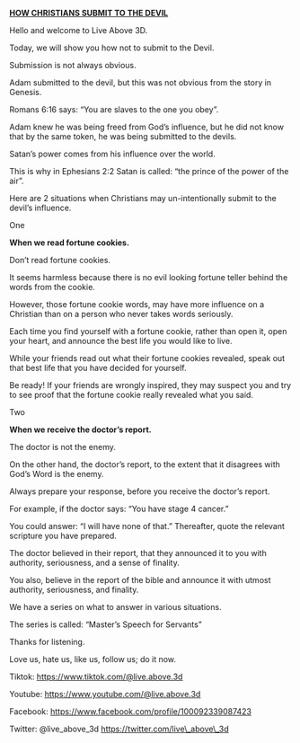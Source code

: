 **<u>HOW CHRISTIANS SUBMIT TO THE DEVIL</u>**

Hello and welcome to Live Above 3D.

Today, we will show you how not to submit to the Devil.

Submission is not always obvious.

Adam submitted to the devil, but this was not obvious from the story in
Genesis.

Romans 6:16 says: “You are slaves to the one you obey”.

Adam knew he was being freed from God’s influence, but he did not know
that by the same token, he was being submitted to the devils.

Satan’s power comes from his influence over the world.

This is why in Ephesians 2:2 Satan is called: “the prince of the power
of the air”.

Here are 2 situations when Christians may un-intentionally submit to the
devil’s influence.

One

**When we read fortune cookies.**

Don’t read fortune cookies.

It seems harmless because there is no evil looking fortune teller behind
the words from the cookie.

However, those fortune cookie words, may have more influence on a
Christian than on a person who never takes words seriously.

Each time you find yourself with a fortune cookie, rather than open it,
open your heart, and announce the best life you would like to live.

While your friends read out what their fortune cookies revealed, speak
out that best life that you have decided for yourself.

Be ready! If your friends are wrongly inspired, they may suspect you and
try to see proof that the fortune cookie really revealed what you said.

Two

**When we receive the doctor’s report.**

The doctor is not the enemy.

On the other hand, the doctor’s report, to the extent that it disagrees
with God’s Word is the enemy.

Always prepare your response, before you receive the doctor’s report.

For example, if the doctor says: “You have stage 4 cancer.”

You could answer: “I will have none of that.” Thereafter, quote the
relevant scripture you have prepared.

The doctor believed in their report, that they announced it to you with
authority, seriousness, and a sense of finality.

You also, believe in the report of the bible and announce it with utmost
authority, seriousness, and finality.

We have a series on what to answer in various situations.

The series is called: “Master’s Speech for Servants”

Thanks for listening.

Love us, hate us, like us, follow us; do it now.

Tiktok:
[<u>https://www.tiktok.com/@live.above.3d</u>](https://www.tiktok.com/@live.above.3d)

Youtube:
[<u>https://www.youtube.com/@live.above.3d</u>](https://www.youtube.com/@live.above.3d)

Facebook:
[<u>https://www.facebook.com/profile/100092339087423</u>](https://www.facebook.com/profile/100092339087423)

Twitter: @live\_above\_3d
[<u>https://twitter.com/live\_above\_3d</u>](https://twitter.com/live_above_3d)
